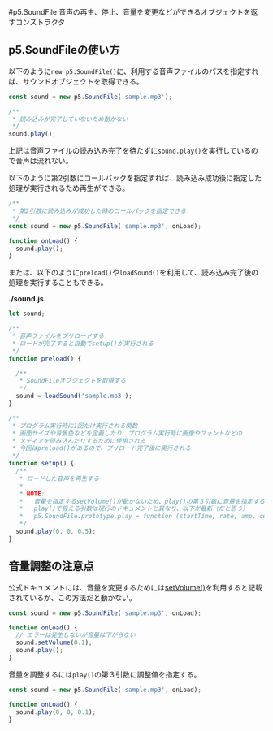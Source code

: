 #p5.SoundFile
音声の再生、停止、音量を変更などができるオブジェクトを返すコンストラクタ

## p5.SoundFileの使い方
以下のように`new p5.SoundFile()`に、利用する音声ファイルのパスを指定すれば、サウンドオブジェクトを取得できる。

```javascript
const sound = new p5.SoundFile('sample.mp3');

/**
 * 読み込みが完了していないため動かない
 */
sound.play();
```

上記は音声ファイルの読み込み完了を待たずに`sound.play()`を実行しているので音声は流れない。

以下のように第2引数にコールバックを指定すれば、読み込み成功後に指定した処理が実行されるため再生ができる。

```javascript
/**
 * 第2引数に読み込みが成功した時のコールバックを指定できる
 */
const sound = new p5.SoundFile('sample.mp3', onLoad);

function onLoad() {
  sound.play();
}
```

または、以下のように`preload()`や`loadSound()`を利用して、読み込み完了後の処理を実行することもできる。

**./sound.js**

```javascript
let sound;

/**
 * 音声ファイルをプリロードする
 * ロードが完了すると自動でsetup()が実行される
 */
function preload() {

  /**
   * SoundFileオブジェクトを取得する
   */
  sound = loadSound('sample.mp3');
}

/**
 * プログラム実行時に1回だけ実行される関数
 * 画面サイズや背景色などを定義したり、プログラム実行時に画像やフォントなどの
 * メディアを読み込んだりするために使用される
 * 今回はpreload()があるので、プリロード完了後に実行される
 */
function setup() {
  /**
   * ロードした音声を再生する
   *
   * NOTE:
   *   音量を指定するsetVolume()が動かないため、play()の第３引数に音量を指定する
   *   play()で扱える引数は現行のドキュメントと異なり、以下が最新（だと思う）
   *   p5.SoundFile.prototype.play = function (startTime, rate, amp, cueStart, duration)
   */
  sound.play(0, 0, 0.5);
}
```

## 音量調整の注意点
公式ドキュメントには、音量を変更するためには[setVolume()](https://p5js.org/reference/#/p5.SoundFile/setVolume)を利用すると記載されているが、この方法だと動かない。

```javascript
const sound = new p5.SoundFile('sample.mp3', onLoad);

function onLoad() {
  // エラーは発生しないが音量は下がらない
  sound.setVolume(0.1);
  sound.play();
}
```

音量を調整するには`play()`の第３引数に調整値を指定する。

```javascript
const sound = new p5.SoundFile('sample.mp3', onLoad);

function onLoad() {
  sound.play(0, 0, 0.1);
}
```